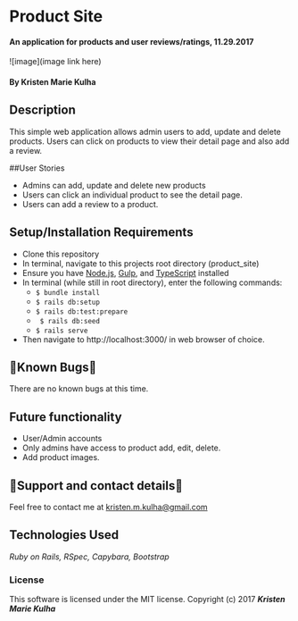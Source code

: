 # Product Site

#### An application for products and user reviews/ratings, 11.29.2017

![image](image link here)

#### By Kristen Marie Kulha

## Description

This simple web application allows admin users to add, update and delete products. Users can click on products to view their detail page and also add a review.

##User Stories

* Admins can add, update and delete new products
* Users can click an individual product to see the detail page.
* Users can add a review to a product.

## Setup/Installation Requirements
* Clone this repository
* In terminal, navigate to this projects root directory (product_site)
* Ensure you have [Node.js](https://nodejs.org/en/), [Gulp](https://gulpjs.com), and [TypeScript](https://www.typescriptlang.org) installed
* In terminal (while still in root directory), enter the following commands:
  * ``` $ bundle install ```
  * ``` $ rails db:setup ```
  * ``` $ rails db:test:prepare ```
  * ``` $ rails db:seed```
  * ``` $ rails serve ```
* Then navigate to http://localhost:3000/ in web browser of choice.



## 🐛Known Bugs🐛

There are no known bugs at this time.

## Future functionality

* User/Admin accounts
* Only admins have access to product add, edit, delete.
* Add product images.

## 📧Support and contact details📧

Feel free to contact me at kristen.m.kulha@gmail.com

## Technologies Used

_Ruby on Rails, RSpec, Capybara, Bootstrap_

### License

This software is licensed under the MIT license.
Copyright (c) 2017 **_Kristen Marie Kulha_**
